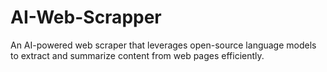 # AI-Web-Scrapper
An AI-powered web scraper that leverages open-source language models to extract and summarize content from web pages efficiently.
